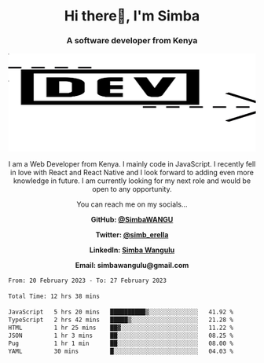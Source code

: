 
<h1 align="center"> Hi there👋, I'm Simba</h1>
<h3 align="center">A software developer from Kenya</h3>

<img src="/arrow-svgrepo-com.svg" margin="auto" width="100%" height="200px">


<p align="center">I am a Web Developer from Kenya. I mainly code in JavaScript. I recently fell in love with React and React Native and I look forward to adding even more knowledge in future. I am currently looking for my next role and would be open to any opportunity.</p>

<p align="center">You can reach me on my socials... </p>

<div align="center">

__<p>  GitHub: [@SimbaWANGU](https://github.com/SimbaWANGU)__  </p>
__<p> Twitter: [@simb_erella](https://twitter.com/simb_erella)__ </p>
__<p> LinkedIn: [Simba Wangulu](https://www.linkedin.com/in/simba-wangulu/)__ </p>
__<p> Email: simbawangulu@gmail.com__ </p>

</div>

<!--START_SECTION:waka-->

```text
From: 20 February 2023 - To: 27 February 2023

Total Time: 12 hrs 38 mins

JavaScript   5 hrs 20 mins   ██████████▒░░░░░░░░░░░░░░   41.92 %
TypeScript   2 hrs 42 mins   █████▒░░░░░░░░░░░░░░░░░░░   21.28 %
HTML         1 hr 25 mins    ██▓░░░░░░░░░░░░░░░░░░░░░░   11.22 %
JSON         1 hr 3 mins     ██░░░░░░░░░░░░░░░░░░░░░░░   08.25 %
Pug          1 hr 1 min      ██░░░░░░░░░░░░░░░░░░░░░░░   08.00 %
YAML         30 mins         █░░░░░░░░░░░░░░░░░░░░░░░░   04.03 %
```

<!--END_SECTION:waka-->
